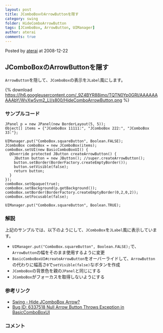 ```yaml
---
layout: post
title: JComboBoxのArrowButtonを隠す
category: swing
folder: HideComboArrowButton
tags: [JComboBox, ArrowButton, UIManager]
author: aterai
comments: true
---
```


Posted by [aterai](http://terai.xrea.jp/aterai.html) at 2008-12-22

## JComboBoxのArrowButtonを隠す
`ArrowButton`を隠して、`JComboBox`の表示を`JLabel`風にします。


{% download https://lh6.googleusercontent.com/_9Z4BYR88imo/TQTN0Yp0GRI/AAAAAAAAAbY/WvXw5vm2_LI/s800/HideComboArrowButton.png %}

### サンプルコード
<pre class="prettyprint"><code>JPanel p = new JPanel(new BorderLayout(5, 5));
Object[] items = {"JComboBox 11111:", "JComboBox 222:", "JComboBox 33:"};

UIManager.put("ComboBox.squareButton", Boolean.FALSE);
JComboBox comboBox = new JComboBox(items);
comboBox.setUI(new BasicComboBoxUI() {
  @Override protected JButton createArrowButton() {
    JButton button = new JButton(); //super.createArrowButton();
    button.setBorder(BorderFactory.createEmptyBorder());
    button.setVisible(false);
    return button;
  }
});
comboBox.setOpaque(true);
comboBox.setBackground(p.getBackground());
comboBox.setBorder(BorderFactory.createEmptyBorder(0,2,0,2));
comboBox.setFocusable(false);

UIManager.put("ComboBox.squareButton", Boolean.TRUE);
</code></pre>

### 解説
上記のサンプルでは、以下のようにして、`JComboBox`を`JLabel`風に表示しています。

- `UIManager.put("ComboBox.squareButton", Boolean.FALSE);`で、`ArrowButton`の幅をそのまま使用するように変更
- `BasicComboBoxUI#createArrowButton`をオーバーライドして、`ArrowButton`の代わりに幅高さ`0`で`setVisible(false)`なボタンを作成
- `JComboBox`の背景色を親の`JPanel`と同じにする
- `JComboBox`がフォーカスを取得しないようにする

<!-- dummy comment line for breaking list -->

### 参考リンク
- [Swing - Hide JComboBox Arrow?](https://forums.oracle.com/thread/1359216)
- [Bug ID: 6337518 Null Arrow Button Throws Exception in BasicComboBoxUI](http://bugs.sun.com/bugdatabase/view_bug.do?bug_id=6337518)

<!-- dummy comment line for breaking list -->

### コメント
